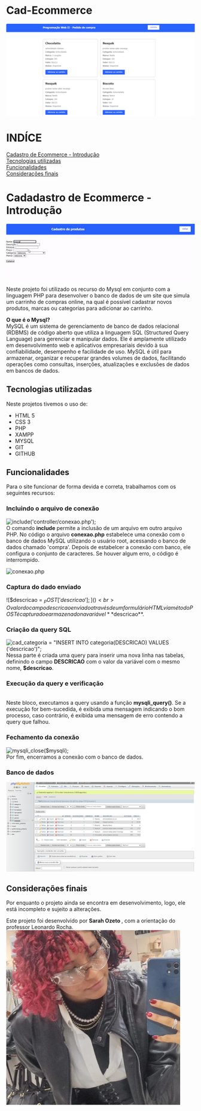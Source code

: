 # Cad-Ecommerce
![index do site](img/indexdosite.php.png)

# INDÍCE
[Cadastro de Ecommerce - Introdução](#cadadastro-de-ecommerce---introdu%C3%A7%C3%A3o)<br>
[Tecnologias utilizadas](#tecnologias-utilizadas) <br>
[Funcionalidades](#funcionalidades) <br>
[Considerações finais](#considera%C3%A7%C3%B5es-finais)  <br>


# Cadadastro de Ecommerce - Introdução
![cadastro de produtos](img/cadastrodeprodutos.gif)<br>
Neste projeto foi utilizado os recurso do Mysql em conjunto com a linguagem PHP para desenvolver o banco de dados de um site que simula um carrinho de compras online, na qual é possível cadastrar novos produtos, marcas ou categorias para adicionar ao carrinho.

**O que é o Mysql?** <br>
MySQL é um sistema de gerenciamento de banco de dados relacional (RDBMS) de código aberto que utiliza a linguagem SQL (Structured Query Language) para gerenciar e manipular dados. Ele é amplamente utilizado em desenvolvimento web e aplicativos empresariais devido à sua confiabilidade, desempenho e facilidade de uso. MySQL é útil para armazenar, organizar e recuperar grandes volumes de dados, facilitando operações como consultas, inserções, atualizações e exclusões de dados em bancos de dados.

## Tecnologias utilizadas
Neste projetos tivemos o uso de:
* HTML 5 
* CSS 3
* PHP
* XAMPP
* MYSQL
* GIT 
* GITHUB

## Funcionalidades
Para o site funcionar de forma devida e correta, trabalhamos com os seguintes recursos:

### Incluindo o arquivo de conexão
![include('controller/conexao.php');]() <br>
O comando **include** permite a inclusão de um arquivo em outro arquivo PHP. No código o arquivo **conexao.php** estabelece uma conexão com o banco de dados MySQL utilizando o usuário root, acessando o banco de dados chamado 'compra'. Depois de estabelcer a conexão com banco, ele configura o conjunto de caracteres. Se houver algum erro, o código é interrompido.
 
![conexao.php]()

### Captura do dado enviado
![$descricao = $_POST['descricao'];]()<br>
O valor do campo descricao enviado através de um formulário HTML via método POST é capturado e armazenado na variável **$descricao**.

### Criação da query SQL
![$cad_categoria = "INSERT INTO categoria(DESCRICAO) VALUES ('$descricao')";]()<br>
Nessa parte é criada uma query para inserir uma nova linha nas tabelas, definindo o campo **DESCRICAO** com o valor da variável com o mesmo nome, **$descricao**.

### Execução da query e verificação
![]()<br>
Neste bloco, executamos a query usando a função **mysqli_query()**. Se a execução for bem-sucedida, é exibida uma mensagem indicando o bom processo, caso contrário, é exibida uma mensagem de erro contendo a query que falhou.

### Fechamento da conexão
![mysqli_close($mysqli);]()<br>
Por fim, encerramos a conexão com o banco de dados.

### Banco de dados
![banco de dados](img/bancodedados.png)

## Considerações finais
Por enquanto o projeto ainda se encontra em desenvolvimento, logo, ele está incompleto e sujeito a alterações.

Este projeto foi desenvolvido por <strong> Sarah Ozeto </strong>, com a orientação do professor Leonardo Rocha. <br>
![Imagem de perfil](img/fotoperfil.png)